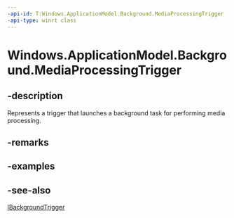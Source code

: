----api-id: T:Windows.ApplicationModel.Background.MediaProcessingTrigger
-api-type: winrt class
---<!-- Class syntax.public class MediaProcessingTrigger : Windows.ApplicationModel.Background.IBackgroundTrigger, Windows.ApplicationModel.Background.IMediaProcessingTrigger--># Windows.ApplicationModel.Background.MediaProcessingTrigger## -descriptionRepresents a trigger that launches a background task for performing media processing.## -remarks## -examples## -see-also[IBackgroundTrigger](ibackgroundtrigger.md)
